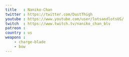 ```yaml
---
title   : Naniko-Chan
twitter : https://twitter.com/DustThigh
youtube : https://www.youtube.com/user/lotsandlotsUS/
twitch  : https://www.twitch.tv/naniko_chan_blv
patreon : 
country : us
weapons :
    - charge-blade
    - bow
---
```


